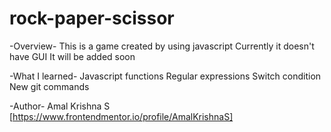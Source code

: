 # rock-paper-scissor

-Overview- 
This is a game created by using javascript
Currently it doesn't have GUI 
It will be added soon

-What I learned- 
Javascript functions
Regular expressions
Switch condition
New git commands

-Author- 
Amal Krishna S [https://www.frontendmentor.io/profile/AmalKrishnaS]